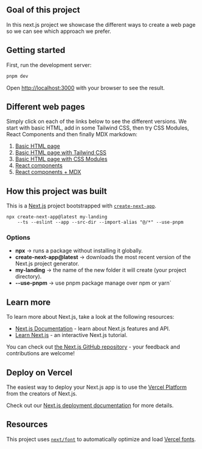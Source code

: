 ## Goal of this project

In this next.js project we showcase the different ways to create a web page so we can see which approach we prefer.

## Getting started

First, run the development server:

```bash
pnpm dev
```

Open [http://localhost:3000](http://localhost:3000) with your browser to see the result.

## Different web pages

Simply click on each of the links below to see the different versions. We start with basic HTML, add in some Tailwind CSS, then try CSS Modules, React Components and then finally MDX markdown:

1. [Basic HTML page](http://localhost:3000/html/comparison1.html)
2. [Basic HTML page with Tailwind CSS](http://localhost:3000/html/comparison2.html)
3. [Basic HTML page with CSS Modules](http://localhost:3000/html/comparison3/index.html)
4. [React components](http://localhost:3000/comparison4)
5. [React components + MDX](http://localhost:3000/comparison5)

## How this project was built

This is a [Next.js](https://nextjs.org) project bootstrapped with [`create-next-app`](https://nextjs.org/docs/app/api-reference/cli/create-next-app).

```
npx create-next-app@latest my-landing
    --ts --eslint --app --src-dir --import-alias "@/*" --use-pnpm
```

### Options

- **npx** → runs a package without installing it globally.
- **create-next-app@latest** → downloads the most recent version of the Next.js project generator.
- **my-landing** → the name of the new folder it will create (your project directory).
- **--use-pnpm** → use pnpm package manage over npm or yarn`

## Learn more

To learn more about Next.js, take a look at the following resources:

- [Next.js Documentation](https://nextjs.org/docs) - learn about Next.js features and API.
- [Learn Next.js](https://nextjs.org/learn) - an interactive Next.js tutorial.

You can check out [the Next.js GitHub repository](https://github.com/vercel/next.js) - your feedback and contributions are welcome!

## Deploy on Vercel

The easiest way to deploy your Next.js app is to use the [Vercel Platform](https://vercel.com/new?utm_medium=default-template&filter=next.js&utm_source=create-next-app&utm_campaign=create-next-app-readme) from the creators of Next.js.

Check out our [Next.js deployment documentation](https://nextjs.org/docs/app/building-your-application/deploying) for more details.

## Resources

This project uses [`next/font`](https://nextjs.org/docs/app/building-your-application/optimizing/fonts) to automatically optimize and load [Vercel fonts](https://vercel.com).
